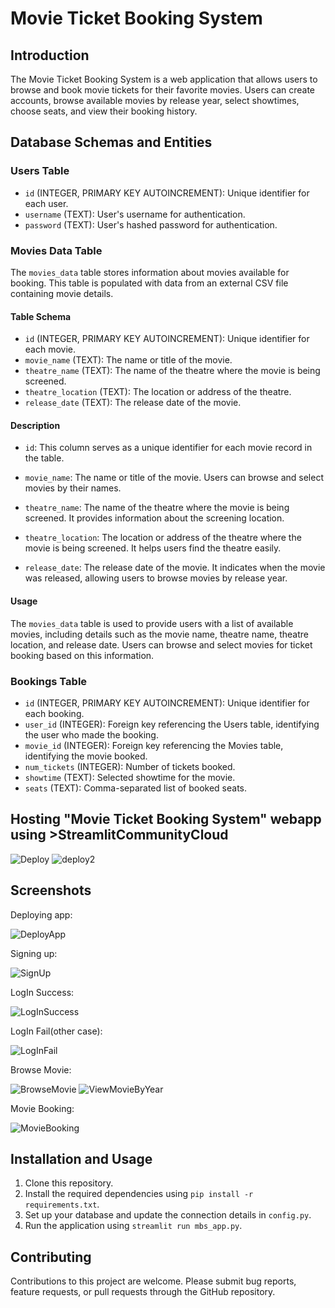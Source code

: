 # Movie Ticket Booking System

## Introduction

The Movie Ticket Booking System is a web application that allows users to browse and book movie tickets for their favorite movies. Users can create accounts, browse available movies by release year, select showtimes, choose seats, and view their booking history.

## Database Schemas and Entities

### Users Table

- `id` (INTEGER, PRIMARY KEY AUTOINCREMENT): Unique identifier for each user.
- `username` (TEXT): User's username for authentication.
- `password` (TEXT): User's hashed password for authentication.

### Movies Data Table

The `movies_data` table stores information about movies available for booking. This table is populated with data from an external CSV file containing movie details.

#### Table Schema

- `id` (INTEGER, PRIMARY KEY AUTOINCREMENT): Unique identifier for each movie.
- `movie_name` (TEXT): The name or title of the movie.
- `theatre_name` (TEXT): The name of the theatre where the movie is being screened.
- `theatre_location` (TEXT): The location or address of the theatre.
- `release_date` (TEXT): The release date of the movie.

#### Description

- `id`: This column serves as a unique identifier for each movie record in the table.

- `movie_name`: The name or title of the movie. Users can browse and select movies by their names.

- `theatre_name`: The name of the theatre where the movie is being screened. It provides information about the screening location.

- `theatre_location`: The location or address of the theatre where the movie is being screened. It helps users find the theatre easily.

- `release_date`: The release date of the movie. It indicates when the movie was released, allowing users to browse movies by release year.

#### Usage

The `movies_data` table is used to provide users with a list of available movies, including details such as the movie name, theatre name, theatre location, and release date. Users can browse and select movies for ticket booking based on this information.


### Bookings Table

- `id` (INTEGER, PRIMARY KEY AUTOINCREMENT): Unique identifier for each booking.
- `user_id` (INTEGER): Foreign key referencing the Users table, identifying the user who made the booking.
- `movie_id` (INTEGER): Foreign key referencing the Movies table, identifying the movie booked.
- `num_tickets` (INTEGER): Number of tickets booked.
- `showtime` (TEXT): Selected showtime for the movie.
- `seats` (TEXT): Comma-separated list of booked seats.

## Hosting "Movie Ticket Booking System" webapp using >StreamlitCommunityCloud

![Deploy](https://github.com/sidh4rth7/Movie-ticket-booking-system/assets/64648070/22d42bc1-2897-4cbf-8125-b51b471bab1d)
![deploy2](https://github.com/sidh4rth7/Movie-ticket-booking-system/assets/64648070/c6ef8be3-d74b-47b8-a9f1-f64b25525be1)


## Screenshots


Deploying app:

![DeployApp](https://github.com/sidh4rth7/Movie-ticket-booking-system/assets/64648070/51e0892a-7dd1-4d75-9efb-6bc74916ba6f)

Signing up:

![SignUp](https://github.com/sidh4rth7/Movie-ticket-booking-system/assets/64648070/9f007d3a-19c6-44c9-b76b-c362ab99007e)

LogIn Success:

![LogInSuccess](https://github.com/sidh4rth7/Movie-ticket-booking-system/assets/64648070/69d0270a-4d43-4132-bf4b-59f6fccb9808)

LogIn Fail(other case):

![LogInFail](https://github.com/sidh4rth7/Movie-ticket-booking-system/assets/64648070/9e405940-423c-4bae-9941-bc012c8f1eaa)

Browse Movie:

![BrowseMovie](https://github.com/sidh4rth7/Movie-ticket-booking-system/assets/64648070/b5922e62-2415-4554-a5c8-04392b0ac11e)
![ViewMovieByYear](https://github.com/sidh4rth7/Movie-ticket-booking-system/assets/64648070/610356ba-5fcc-4d92-a85e-6e24f6110bfb)

Movie Booking:

![MovieBooking](https://github.com/sidh4rth7/Movie-ticket-booking-system/assets/64648070/211a41c6-7952-423f-8105-845143b0718d)

## Installation and Usage

1. Clone this repository.
2. Install the required dependencies using `pip install -r requirements.txt`.
3. Set up your database and update the connection details in `config.py`.
4. Run the application using `streamlit run mbs_app.py`.

## Contributing

Contributions to this project are welcome. Please submit bug reports, feature requests, or pull requests through the GitHub repository.
